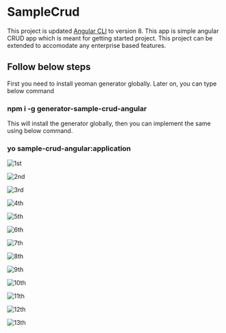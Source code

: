 # SampleCrud

This project is updated [Angular CLI](https://github.com/angular/angular-cli) to version 8. This app is simple angular CRUD app which is meant for getting started project. This project can be extended to accomodate any enterprise based features.

## Follow below steps

First you need to install yeoman generator globally. Later on, you can type below command

### npm i -g generator-sample-crud-angular

This will install the generator globally, then you can implement the same using below command.

### yo sample-crud-angular:application

![1st](https://user-images.githubusercontent.com/3886381/49565405-0e267700-f94d-11e8-9afd-6671a733e987.png)

![2nd](https://user-images.githubusercontent.com/3886381/49565406-0ebf0d80-f94d-11e8-9844-ea7012b72256.png)

![3rd](https://user-images.githubusercontent.com/3886381/49565407-0ebf0d80-f94d-11e8-97ad-b29de3eff9b1.png)

![4th](https://user-images.githubusercontent.com/3886381/49565408-0f57a400-f94d-11e8-9a3e-b444ebfce8f7.png)

![5th](https://user-images.githubusercontent.com/3886381/49565409-0ff03a80-f94d-11e8-95d6-f80cd4d7f26b.png)

![6th](https://user-images.githubusercontent.com/3886381/49565410-0ff03a80-f94d-11e8-9e59-7b761578702c.png)

![7th](https://user-images.githubusercontent.com/3886381/49565412-1088d100-f94d-11e8-9834-4189d53bbed6.png)

![8th](https://user-images.githubusercontent.com/3886381/49565413-1088d100-f94d-11e8-9344-7f24fea1e47a.png)

![9th](https://user-images.githubusercontent.com/3886381/49565415-1088d100-f94d-11e8-8fdf-064bab291618.png)

![10th](https://user-images.githubusercontent.com/3886381/49565416-11216780-f94d-11e8-89e6-72cd955893e4.png)

![11th](https://user-images.githubusercontent.com/3886381/49565418-11216780-f94d-11e8-8f23-6e414ff02d65.png)

![12th](https://user-images.githubusercontent.com/3886381/49565421-12529480-f94d-11e8-9a30-3fd08ddcb1d7.png)

![13th](https://user-images.githubusercontent.com/3886381/49565422-12529480-f94d-11e8-8c85-c0d01c9c12c2.png)












